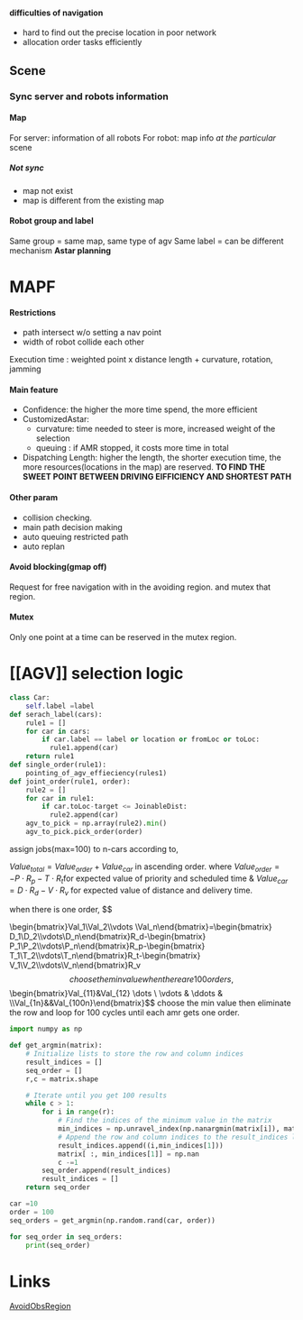 #### difficulties of navigation
- hard to find out the precise location in poor network
- allocation order tasks efficiently
## Scene 
### Sync server and robots information
#### Map
For server: information of all robots
For robot: map info *at the particular* scene
##### Not sync
- map not exist
- map is different from the existing map
#### Robot group and label
Same group = same map, same type of agv
Same label = can be different mechanism
**Astar planning**
# MAPF
#### Restrictions
- path intersect w/o setting a nav point
- width of robot collide each other

Execution time : weighted point x distance length + curvature, rotation, jamming
#### Main feature
+ Confidence: the higher the more time spend, the more efficient
+ CustomizedAstar: 
	+ curvature: time needed to steer is more, increased weight of the selection
	+ queuing : if AMR stopped, it costs more time in total
+ Dispatching Length: higher the length, the shorter execution time, the more resources(locations in the map) are reserved. **TO FIND THE SWEET POINT BETWEEN DRIVING EIFFICIENCY AND SHORTEST PATH**
#### Other param
- collision checking.
- main path decision making
- auto queuing restricted path
- auto replan
#### Avoid blocking(gmap off)
Request for free navigation with in the avoiding region. and mutex that region.
#### Mutex
Only one point at a time can be reserved in the mutex region.

# [[AGV]] selection logic
```python
class Car:
	self.label =label
def serach_label(cars):
	rule1 = []
	for car in cars:
		if car.label == label or location or fromLoc or toLoc:
		  rule1.append(car)
	return rule1
def single_order(rule1):
	pointing_of_agv_effieciency(rules1)
def joint_order(rule1, order):
	rule2 = []
	for car in rule1:
		if car.toLoc-target <= JoinableDist:
		  rule2.append(car)
	agv_to_pick = np.array(rule2).min()
	agv_to_pick.pick_order(order) 
```
assign jobs(max=100) to n-cars according to, 

$Value_{total}=Value_{order}+Value_{car}$ in ascending order. 
where $Value_{order}=−P⋅R_p​−T⋅R_t​$ for expected value of priority and scheduled time & $Value_{car}=D⋅R_d​−V⋅R_v$ for expected value of distance and delivery time.

when there is one order,
$$

\begin{bmatrix}Val_1\\Val_2\\\vdots \\Val_n\end{bmatrix}=\begin{bmatrix} D_1\\D_2\\\vdots\\D_n\end{bmatrix}R_d-\begin{bmatrix} P_1\\P_2\\\vdots\\P_n\end{bmatrix}R_p-\begin{bmatrix} T_1\\T_2\\\vdots\\T_n\end{bmatrix}R_t-\begin{bmatrix} V_1\\V_2\\\vdots\\V_n\end{bmatrix}R_v
$$
choose the min value
when there are 100 orders,
$$\begin{bmatrix}Val_{11}&Val_{12} \dots \\
    \vdots & \ddots & \\\\Val_{1n}&&Val_{100n}\end{bmatrix}$$
choose the min value then eliminate the row and loop for 100 cycles until each amr gets one order.
```python
import numpy as np

def get_argmin(matrix):
    # Initialize lists to store the row and column indices
    result_indices = []
    seq_order = []
    r,c = matrix.shape

    # Iterate until you get 100 results
    while c > 1:
        for i in range(r):
            # Find the indices of the minimum value in the matrix
            min_indices = np.unravel_index(np.nanargmin(matrix[i]), matrix.shape)
            # Append the row and column indices to the result_indices list
            result_indices.append((i,min_indices[1]))
            matrix[ :, min_indices[1]] = np.nan
            c -=1
        seq_order.append(result_indices)
        result_indices = []
    return seq_order

car =10
order = 100
seq_orders = get_argmin(np.random.rand(car, order))

for seq_order in seq_orders:
    print(seq_order)

```

# Links
[AvoidObsRegion](https://seer-group.yuque.com/pf4yvd/gp9mgx/fb4liu?singleDoc#)
